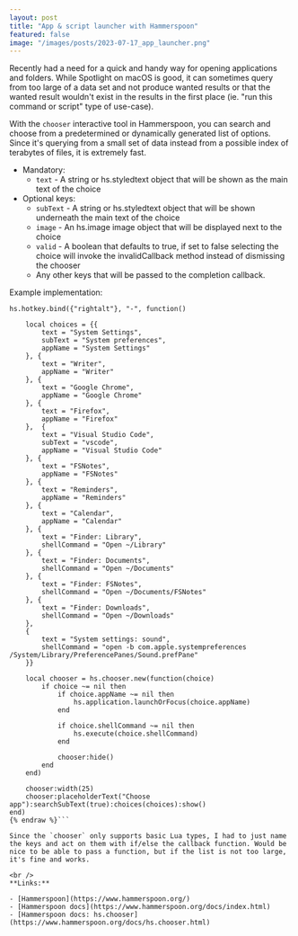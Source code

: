 ```yaml
---
layout: post
title: "App & script launcher with Hammerspoon"
featured: false
image: "/images/posts/2023-07-17_app_launcher.png"
---
```


Recently had a need for a quick and handy way for opening applications and folders. While Spotlight on macOS is good, it can sometimes query from too large of a data set and not produce wanted results or that the wanted result wouldn't exist in the results in the first place (ie. "run this command or script" type of use-case).

With the `chooser` interactive tool in Hammerspoon, you can search and choose from a predetermined or dynamically generated list of options. Since it's querying from a small set of data instead from a possible index of terabytes of files, it is extremely fast.

- Mandatory:
  - `text` - A string or hs.styledtext object that will be shown as the main text of the choice
- Optional keys:
  - `subText` - A string or hs.styledtext object that will be shown underneath the main text of the choice
  - `image` - An hs.image image object that will be displayed next to the choice
  - `valid` - A boolean that defaults to true, if set to false selecting the choice will invoke the invalidCallback method instead of dismissing the chooser
  - Any other keys that will be passed to the completion callback.

Example implementation:

````{% raw %}
hs.hotkey.bind({"rightalt"}, "-", function()

    local choices = {{
        text = "System Settings",
        subText = "System preferences",
        appName = "System Settings"
    }, {
        text = "Writer",
        appName = "Writer"
    }, {
        text = "Google Chrome",
        appName = "Google Chrome"
    }, {
        text = "Firefox",
        appName = "Firefox"
    },  {
        text = "Visual Studio Code",
        subText = "vscode",
        appName = "Visual Studio Code"
    }, {
        text = "FSNotes",
        appName = "FSNotes"
    }, {
        text = "Reminders",
        appName = "Reminders"
    }, {
        text = "Calendar",
        appName = "Calendar"
    }, {
        text = "Finder: Library",
        shellCommand = "Open ~/Library"
    }, {
        text = "Finder: Documents",
        shellCommand = "Open ~/Documents"
    }, {
        text = "Finder: FSNotes",
        shellCommand = "Open ~/Documents/FSNotes"
    }, {
        text = "Finder: Downloads",
        shellCommand = "Open ~/Downloads"
    },
    {
        text = "System settings: sound",
        shellCommand = "open -b com.apple.systempreferences /System/Library/PreferencePanes/Sound.prefPane"
    }}

    local chooser = hs.chooser.new(function(choice)
        if choice ~= nil then
            if choice.appName ~= nil then
                hs.application.launchOrFocus(choice.appName)
            end

            if choice.shellCommand ~= nil then
                hs.execute(choice.shellCommand)
            end

            chooser:hide()
        end
    end)

    chooser:width(25)
    chooser:placeholderText("Choose app"):searchSubText(true):choices(choices):show()
end)
{% endraw %}```

Since the `chooser` only supports basic Lua types, I had to just name the keys and act on them with if/else the callback function. Would be nice to be able to pass a function, but if the list is not too large, it's fine and works.

<br />
**Links:**

- [Hammerspoon](https://www.hammerspoon.org/)
- [Hammerspoon docs](https://www.hammerspoon.org/docs/index.html)
- [Hammerspoon docs: hs.chooser](https://www.hammerspoon.org/docs/hs.chooser.html)

